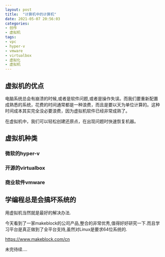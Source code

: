 ```yaml
---
layout: post
title:  "计算机中的计算机"
date: 2021-05-07 20:56:03
categories:
- 创作
- 虚拟机
tags:
- vpc
- hyper-v
- vmware
- virtualbox
- 虚拟化
- 虚拟机
---
```


## 虚拟机的优点
电脑系统总会有崩溃的时候,或者是软件问题,或者是操作失误。而我们要重新配置成熟悉的系统，花费的时间通常都是一种浪费，而且是要以天为单位计算的。这种时间成本其实完全没必要浪费，因为虚拟机软件已经非常成熟了。

在虚拟机中，我们可以轻松创建还原点，在出现问题时快速恢复机器。

## 虚拟机种类

### 微软的hyper-v

### 开源的virtualbox

### 商业软件vmware

## 学编程总是会搞坏系统的

用虚拟机当然就是最好的解决办法.

今天看到了一家makeblock的公司产品,整合的非常优秀,值得好好研究一下.而且学习平台是真正做到了全平台支持,虽然对Linux是要求64位系统的.

https://www.makeblock.com/cn

未完待续....
